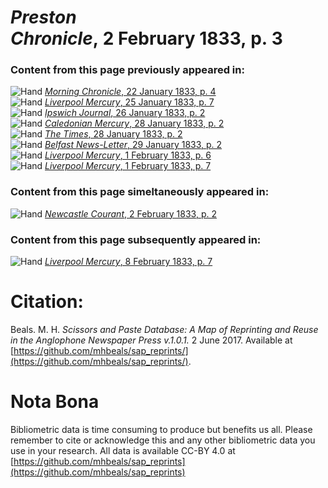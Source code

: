 # *Preston Chronicle*, 2 February 1833, p. 3  
  
### Content from this page previously appeared in:  
![Hand](http://scissorsandpaste.net/wp-content/uploads/2017/06/smallhandpointer.png) [*Morning Chronicle*, 22 January 1833, p. 4](https://mhbeals.github.io/sap_html/Morning-Chronicle/Morning-Chronicle-22-January-1833-p-4)  
![Hand](http://scissorsandpaste.net/wp-content/uploads/2017/06/smallhandpointer.png) [*Liverpool Mercury*, 25 January 1833, p. 7](https://mhbeals.github.io/sap_html/Liverpool-Mercury/Liverpool-Mercury-25-January-1833-p-7)  
![Hand](http://scissorsandpaste.net/wp-content/uploads/2017/06/smallhandpointer.png) [*Ipswich Journal*, 26 January 1833, p. 2](https://mhbeals.github.io/sap_html/Ipswich-Journal/Ipswich-Journal-26-January-1833-p-2)  
![Hand](http://scissorsandpaste.net/wp-content/uploads/2017/06/smallhandpointer.png) [*Caledonian Mercury*, 28 January 1833, p. 2](https://mhbeals.github.io/sap_html/Caledonian-Mercury/Caledonian-Mercury-28-January-1833-p-2)  
![Hand](http://scissorsandpaste.net/wp-content/uploads/2017/06/smallhandpointer.png) [*The Times*, 28 January 1833, p. 2](https://mhbeals.github.io/sap_html/The-Times/The-Times-28-January-1833-p-2)  
![Hand](http://scissorsandpaste.net/wp-content/uploads/2017/06/smallhandpointer.png) [*Belfast News-Letter*, 29 January 1833, p. 2](https://mhbeals.github.io/sap_html/Belfast-News-Letter/Belfast-News-Letter-29-January-1833-p-2)  
![Hand](http://scissorsandpaste.net/wp-content/uploads/2017/06/smallhandpointer.png) [*Liverpool Mercury*, 1 February 1833, p. 6](https://mhbeals.github.io/sap_html/Liverpool-Mercury/Liverpool-Mercury-1-February-1833-p-6)  
![Hand](http://scissorsandpaste.net/wp-content/uploads/2017/06/smallhandpointer.png) [*Liverpool Mercury*, 1 February 1833, p. 7](https://mhbeals.github.io/sap_html/Liverpool-Mercury/Liverpool-Mercury-1-February-1833-p-7)  
  
### Content from this page simeltaneously appeared in:  
![Hand](http://scissorsandpaste.net/wp-content/uploads/2017/06/smallhandpointer.png) [*Newcastle Courant*, 2 February 1833, p. 2](https://mhbeals.github.io/sap_html/Newcastle-Courant/Newcastle-Courant-2-February-1833-p-2)  
  
### Content from this page subsequently appeared in:  
![Hand](http://scissorsandpaste.net/wp-content/uploads/2017/06/smallhandpointer.png) [*Liverpool Mercury*, 8 February 1833, p. 7](https://mhbeals.github.io/sap_html/Liverpool-Mercury/Liverpool-Mercury-8-February-1833-p-7)  


# Citation: 

Beals. M. H. *Scissors and Paste Database: A Map of Reprinting and Reuse in the Anglophone Newspaper Press v.1.0.1.* 2 June 2017. Available at [https://github.com/mhbeals/sap_reprints/](https://github.com/mhbeals/sap_reprints/). 

# Nota Bona

Bibliometric data is time consuming to produce but benefits us all. Please remember to cite or acknowledge this and any other bibliometric data you use in your research. All data is available CC-BY 4.0 at [https://github.com/mhbeals/sap_reprints](https://github.com/mhbeals/sap_reprints)